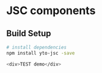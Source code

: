 # JSC components

## Build Setup

``` bash
# install dependencies
npm install yto-jsc -save

<div>TEST demo</div>